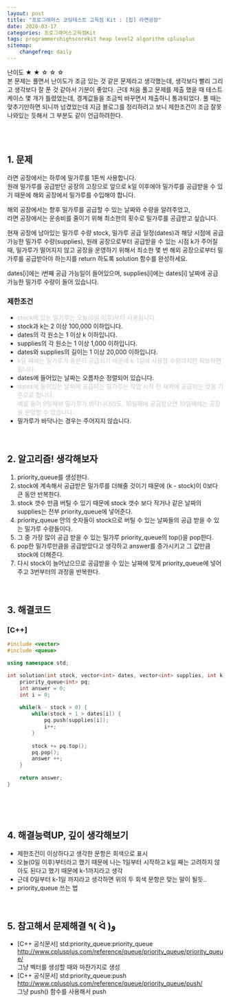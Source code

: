 ```yaml
---
layout: post
title: "프로그래머스 코딩테스트 고득점 Kit : [힙] 라면공장"
date: 2020-03-17
categories: 프로그래머스고득점Kit
tags: programmershighscorekit heap level2 algorithm cplusplus
sitemap:
    changefreq: daily
---
```


난이도 ★ ★ ☆ ☆ ☆  
본 문제는 풀면서 난이도가 조금 있는 것 같은 문제라고 생각했는데, 생각보다 빨리 그리고 생각보다 잘 푼 것 같아서 기분이 좋았다. 근데 처음 풀고 문제를 제출 했을 때 테스트 케이스 몇 개가 틀렸었는데, 경계값들을 조금씩 바꾸면서 제출하니 통과되었다. 풀 때는 맞추기만하면 되니까 넘겼었는데 지금 블로그를 정리하려고 보니 제한조건이 조금 잘못 나와있는 듯해서 그 부분도 같이 언급하려한다.  
<br/>

<br/>

## 1. 문제
라면 공장에서는 하루에 밀가루를 1톤씩 사용합니다.  
원래 밀가루를 공급받던 공장의 고장으로 앞으로 k일 이후에야 밀가루를 공급받을 수 있기 때문에 해외 공장에서 밀가루를 수입해야 합니다.  

해외 공장에서는 향후 밀가루를 공급할 수 있는 날짜와 수량을 알려주었고,  
라면 공장에서는 운송비를 줄이기 위해 최소한의 횟수로 밀가루를 공급받고 싶습니다.  

현재 공장에 남아있는 밀가루 수량 stock, 밀가루 공급 일정(dates)과 해당 시점에 공급 가능한 밀가루 수량(supplies), 원래 공장으로부터 공급받을 수 있는 시점 k가 주어질 때, 밀가루가 떨어지지 않고 공장을 운영하기 위해서 최소한 몇 번 해외 공장으로부터 밀가루를 공급받아야 하는지를 return 하도록 solution 함수를 완성하세요.  

dates[i]에는 i번째 공급 가능일이 들어있으며, supplies[i]에는 dates[i] 날짜에 공급 가능한 밀가루 수량이 들어 있습니다.  

### 제한조건
- <span style="color: #c9c9c9">stock에 있는 밀가루는 오늘(0일 이후)부터 사용됩니다.</span>
- stock과 k는 2 이상 100,000 이하입니다.
- dates의 각 원소는 1 이상 k 이하입니다.
- supplies의 각 원소는 1 이상 1,000 이하입니다.
- dates와 supplies의 길이는 1 이상 20,000 이하입니다.
- <span style="color: #c9c9c9">k일 째에는 밀가루가 충분히 공급되기 때문에 k-1일에 사용할 수량까지만 확보하면 됩니다.</span>
- dates에 들어있는 날짜는 오름차순 정렬되어 있습니다.
- <span style="color: #c9c9c9">dates에 들어있는 날짜에 공급되는 밀가루는 작업 시작 전 새벽에 공급되는 것을 기준으로 합니다.  
예를 들어 9일째에 밀가루가 바닥나더라도,  10일째에 공급받으면 10일째에는 공장을 운영할 수 있습니다.</span>
- 밀가루가 바닥나는 경우는 주어지지 않습니다.
<br/><br/><br/>

## 2. 알고리즘! 생각해보자
1. priority_queue를 생성한다.  
2. stock에 계속해서 공급받은 밀가루를 더해줄 것이기 때문에 (k - stock)이 0보다 큰 동안 반복한다.  
3. stock 갯수 만큼 버틸 수 있기 때문에 stock 갯수 보다 작거나 같은 날짜의 supplies는 전부 priority_queue에 넣어준다.  
4. priority_queue 안의 숫자들이 stock으로 버틸 수 있는 날짜들의 공급 받을 수 있는 밀가루 수량들이다.  
5. 그 중 가장 많이 공급 받을 수 있는 밀가루 priority_queue의 top()을 pop한다.  
6. pop한 밀가루만큼을 공급받았다고 생각하고 answer를 증가시키고 그 값만큼 stock에 더해준다.  
7. 다시 stock이 늘어났으므로 공급받을 수 있는 날짜에 맞게 priority_queue에 넣어주고 3번부터의 과정을 반복한다.  
<br/><br/>

## 3. 해결코드
### [C++]
```c++
#include <vector>
#include <queue>

using namespace std;

int solution(int stock, vector<int> dates, vector<int> supplies, int k) {
    priority_queue<int> pq;
    int answer = 0;
    int i = 0;
    
    while(k - stock > 0) {
        while(stock + 1 > dates[i]) {
            pq.push(supplies[i]);
            i++;
        }
        
        stock += pq.top();
        pq.pop();
        answer ++;
    }
    
    return answer;
}
```
<br/><br/><br/>

## 4. 해결능력UP, 깊이 생각해보기
- 제한조건이 이상하다고 생각한 문항은 회색으로 표시
- 오늘(0일 이후)부터라고 했기 때문에 나는 1일부터 시작하고 k일 째는 고려하지 않아도 된다고 했기 때문에 k-1까지라고 생각
- 근데 0일부터 k-1일 까지라고 생각하면 위의 두 회색 문항은 맞는 말이 될듯..
- priority_queue 쓰는 법
<br/><br/><br/>

## 5. 참고해서 문제해결 ٩( ᐛ )و
- [C++ 공식문서] std:priority_queue:priority_queue <http://www.cplusplus.com/reference/queue/priority_queue/priority_queue/>  
그냥 벡터를 생성할 때와 마찬가지로 생성
- [C++ 공식문서] std:priority_queue:push <http://www.cplusplus.com/reference/queue/priority_queue/push/>  
그냥 push() 함수를 사용해서 push
<br/><br/><br/>